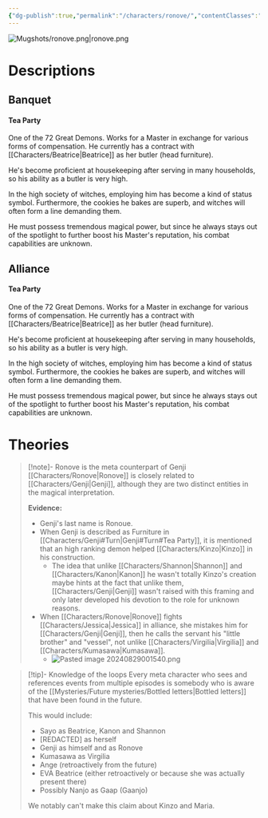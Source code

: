 ```yaml
---
{"dg-publish":true,"permalink":"/characters/ronove/","contentClasses":"center-headings","tags":["furniture"]}
---
```



![Mugshots/ronove.png|ronove.png](/img/user/Mugshots/ronove.png)
# Descriptions


## Banquet
#### Tea Party

One of the 72 Great Demons. Works for a Master in exchange for various forms of compensation. He currently has a contract with [[Characters/Beatrice\|Beatrice]] as her butler (head furniture).

He's become proficient at housekeeping after serving in many households, so his ability as a butler is very high.

In the high society of witches, employing him has become a kind of status symbol. Furthermore, the cookies he bakes are superb, and witches will often form a line demanding them.

He must possess tremendous magical power, but since he always stays out of the spotlight to further boost his Master's reputation, his combat capabilities are unknown.
## Alliance
#### Tea Party

One of the 72 Great Demons. Works for a Master in exchange for various forms of compensation. He currently has a contract with [[Characters/Beatrice\|Beatrice]] as her butler (head furniture).

He's become proficient at housekeeping after serving in many households, so his ability as a butler is very high.

In the high society of witches, employing him has become a kind of status symbol. Furthermore, the cookies he bakes are superb, and witches will often form a line demanding them.

He must possess tremendous magical power, but since he always stays out of the spotlight to further boost his Master's reputation, his combat capabilities are unknown.
# Theories


<div class="transclusion internal-embed is-loaded"><div class="markdown-embed">



> [!note]- Ronove is the meta counterpart of Genji
> [[Characters/Ronove\|Ronove]] is closely related to [[Characters/Genji\|Genji]], although they are two distinct entities in the magical interpretation.
> 
> **Evidence:**
> - Genji's last name is Ronoue.
> - When Genji is described as Furniture in [[Characters/Genji#Turn\|Genji#Turn#Tea Party]], it is mentioned that an high ranking demon helped [[Characters/Kinzo\|Kinzo]] in his construction. 
> 	- The idea that unlike [[Characters/Shannon\|Shannon]] and [[Characters/Kanon\|Kanon]] he wasn't totally Kinzo's creation maybe hints at the fact that unlike them, [[Characters/Genji\|Genji]] wasn't raised with this framing and only later developed his devotion to the role for unknown reasons.
> - When [[Characters/Ronove\|Ronove]] fights [[Characters/Jessica\|Jessica]] in alliance, she mistakes him for [[Characters/Genji\|Genji]], then he calls the servant his "little brother" and "vessel", not unlike [[Characters/Virgilia\|Virgilia]] and [[Characters/Kumasawa\|Kumasawa]].
> 	- ![Pasted image 20240829001540.png](/img/user/Attachments/Pasted%20image%2020240829001540.png)

</div></div>



<div class="transclusion internal-embed is-loaded"><div class="markdown-embed">



> [!tip]- Knowledge of the loops
> Every meta character who sees and references events from multiple episodes is somebody who is aware of the [[Mysteries/Future mysteries/Bottled letters\|Bottled letters]] that have been found in the future.
> 
> This would include:
> - Sayo as Beatrice, Kanon and Shannon
> - \[REDACTED\] as herself
> - Genji as himself and as Ronove
> - Kumasawa as Virgilia
> - Ange (retroactively from the future)
> - EVA Beatrice (either retroactively or because she was actually present there)
> - Possibly Nanjo as Gaap (Gaanjo)
> 
> We notably can't make this claim about Kinzo and Maria.

</div></div>


